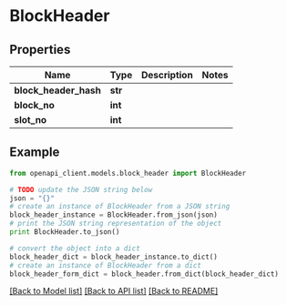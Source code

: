 # BlockHeader


## Properties
Name | Type | Description | Notes
------------ | ------------- | ------------- | -------------
**block_header_hash** | **str** |  | 
**block_no** | **int** |  | 
**slot_no** | **int** |  | 

## Example

```python
from openapi_client.models.block_header import BlockHeader

# TODO update the JSON string below
json = "{}"
# create an instance of BlockHeader from a JSON string
block_header_instance = BlockHeader.from_json(json)
# print the JSON string representation of the object
print BlockHeader.to_json()

# convert the object into a dict
block_header_dict = block_header_instance.to_dict()
# create an instance of BlockHeader from a dict
block_header_form_dict = block_header.from_dict(block_header_dict)
```
[[Back to Model list]](../README.md#documentation-for-models) [[Back to API list]](../README.md#documentation-for-api-endpoints) [[Back to README]](../README.md)


